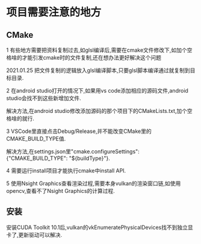 # 项目需要注意的地方

## CMake

1 有些地方需要把资料复制过去,如glsl编译后,需要在cmake文件修改下,如加个空格啥的才能引发cmake时的文件复制,还在想办法更好解决这个问题

2021.01.25 把文件复制的逻辑放入glsl编译脚本,只要glsl脚本编译通过就复制到目标目录.

2 在android studio打开的情况下,如果用vs code添加相应的源码文件,android studio会找不到这些新增加文件.

解决方法,在android studio修改添加源码的那个项目下的CMakeLists.txt,加个空格啥的就行.

3 VSCode里直接点击Debug/Release,并不能改变CMake里的CMAKE_BUILD_TYPE值.

解决方法,在settings.json里"cmake.configureSettings": {"CMAKE_BUILD_TYPE": "${buildType}"}.

4 需要运行install项目才能执行cmake中install API.

5 使用Nsight Graphics查看渲染过程,需要本身vulkan的渲染窗口链,如使用opencv,查看不了Nsight Graphics的计算过程.

## 安装

安装CUDA Toolkit 10.1后,vulkan的vkEnumeratePhysicalDevices找不到独立显卡了,更新驱动可以解决.
